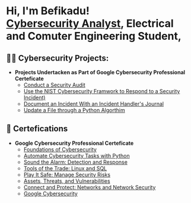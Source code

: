 <h1>Hi, I'm Befikadu! <br/><a href="(https://github.com/Befikadu-Tesfaye)">Cybersecurity Analyst</a>, <a herf=(https://www.linkedin.com/in/befikadu-tesfaye)">Electrical and Comuter Engineering Student</a>,</h1>

<h2>👨‍💻 Cybersecurity Projects:</h2>

- <b>Projects Undertacken as Part of Google Cybersecurity Professional Certeficate</b>
  - [Conduct a Security Audit]()
  - [Use the NIST Cybersecurity Framwork to Respond to a Security Incident)]()
  - [Document an Incident With an Incident Handler's Journal]()
  - [Update a File through a Python Algorthim]()

<h2>📄 Certefications</h2>

- <b>Google Cybersecurity Professional Certeficate</b>
  - [Foundations of Cybersecurity](https://coursera.org/share/67ffd97203de102adb05e69a6621b474)
  - [Automate Cybersecurity Tasks with Python](https://coursera.org/share/396c0d0828b9abf8fdfb071b3a84cdcc)
  - [Sound the Alarm: Detection and Response](https://www.coursera.org/account/accomplishments/verify/UQZJTX78YMNV)
  - [Tools of the Trade: Linux and SQL](https://coursera.org/share/ef3c86919c06f7dd508d46dba01bf3de)
  - [Play It Safe: Manage Security Risks](https://coursera.org/share/68dc442b3c0ac821e17c4674a0e35b8d)
  - [Assets, Threats, and Vulnerabilities](https://coursera.org/share/99f2d7022dd4ded1e66f1aa554c15380)
  - [Connect and Protect: Networks and Network Security](https://coursera.org/share/7755505ed3f96692891668d5ffb04a79)
  - [Google Cybersecurity](https://coursera.org/share/a07f83cc5b54db98a4e9086921f51f77)
